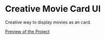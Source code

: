 # Creative Movie Card UI
Creative way to display movies as an card. 

[Preview of the Project](https://htmlpreview.github.io/?https://github.com/TolgaKara/Creative-Movie-Card-UI/blob/master/index.html)

